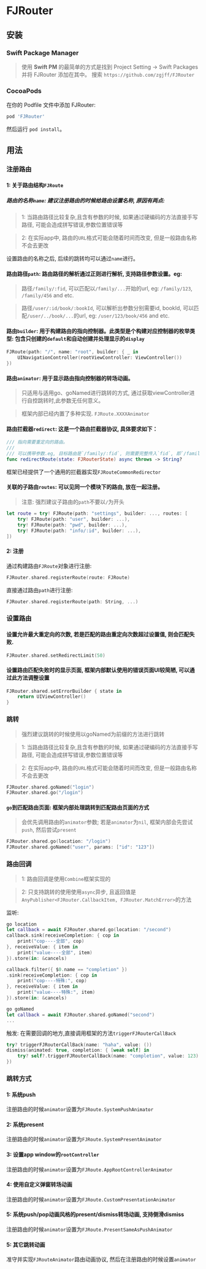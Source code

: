# FJRouter

## 安装

### Swift Package Manager
> 使用 **Swift PM** 的最简单的方式是找到 Project Setting -> Swift Packages 并将 FJRouter 添加在其中。
> 搜索 `https://github.com/zgjff/FJRouter` 

### CocoaPods
在你的 Podfile 文件中添加 FJRouter:
```rb
pod 'FJRouter'
```
然后运行 `pod install`。

## 用法

### 注册路由

#### 1: 关于路由结构`FJRoute`

##### 路由的名称`name`: 建议注册路由的时候给路由设置名称, 原因有两点:
> 1: 当路由路径比较复杂,且含有参数的时候, 如果通过硬编码的方法直接手写路径, 可能会造成拼写错误,参数位置错误等

> 2: 在实际app中, 路由的`URL`格式可能会随着时间而改变, 但是一般路由名称不会去更改

设置路由的名称之后, 后续的跳转均可以通过`name`进行。

#### 路由路径`path`: 路由路径的解析通过正则进行解析, 支持路径参数设置。eg:
> 路径`/family/:fid`, 可以匹配以`/family/...`开始的url, eg: `/family/123`, `/family/456` and etc.
 
> 路径`/user/:id/book/:bookId`, 可以解析出参数分别需要id, bookId, 可以匹配`/user/../book/...`的url, eg: `/user/123/book/456` and etc.

#### 路由`builder`: 用于构建路由的指向控制器。此类型是个构建对应控制器的枚举类型: 包含只创建的`default`和自动创建并处理显示的`display`
```swift
FJRoute(path: "/", name: "root", builder: { _ in
    UINavigationController(rootViewController: ViewController())
})
```

#### 路由`animator`: 用于显示路由指向控制器的转场动画。
> 只适用与适用go、goNamed进行跳转的方式, 通过获取viewController进行自控跳转时,此参数无任何意义。

> 框架内部已经内置了多种实现. `FJRoute.XXXXAnimator`


#### 路由拦截器`redirect`: 这是一个路由拦截器协议, 具体要求如下：
```swift
/// 指向需要重定向的路由。
///
/// 可以携带参数.eg, 目标路由是`/family/:fid`, 则需要完整传入`fid`, 即`/family/123`
func redirectRoute(state: FJRouterState) async throws -> String?
```
框架已经提供了一个通用的拦截器实现`FJRouteCommonRedirector`


#### 关联的子路由`routes`: 可以见同一个模块下的路由, 放在一起注册。
> 注意: 强烈建议子路由的`path`不要以`/`为开头
```swift
let route = try! FJRoute(path: "settings", builder: ..., routes: [
    try! FJRoute(path: "user", builder: ...),
    try! FJRoute(path: "pwd", builder: ...),
    try! FJRoute(path: "info/:id", builder: ...),
])
```

#### 2: 注册

通过构建路由`FJRoute`对象进行注册:
```swift
FJRouter.shared.registerRoute(route: FJRoute)
```

直接通过路由`path`进行注册:
```swift
FJRouter.shared.registerRoute(path: String, ...)
```

### 设置路由

#### 设置允许最大重定向的次数, 若是匹配的路由重定向次数超过设置值, 则会匹配失败.
```swift 
FJRouter.shared.setRedirectLimit(50)
```

#### 设置路由匹配失败时的显示页面, 框架内部默认使用的错误页面UI较简陋, 可以通过此方法调整设置
```swift
FJRouter.shared.setErrorBuilder { state in
    return UIViewController()
}
```

### 跳转
> 强烈建议跳转的时候使用以goNamed为前缀的方法进行跳转

> 1: 当路由路径比较复杂,且含有参数的时候, 如果通过硬编码的方法直接手写路径, 可能会造成拼写错误,参数位置错误等

> 2: 在实际app中, 路由的`URL`格式可能会随着时间而改变, 但是一般路由名称不会去更改

```swift 
FJRouter.shared.goNamed("login")
FJRouter.shared.go("/login")
```

#### `go`到匹配路由页面: 框架内部处理跳转到匹配路由页面的方式
> 会优先调用路由的`animator`参数; 若是`animator`为`nil`, 框架内部会先尝试`push`, 然后尝试`present`

```swift 
FJRouter.shared.go(location: "/login")
FJRouter.shared.goNamed("user", params: ["id": "123"])
```

### 路由回调
> 1: 路由回调是使用`Combine`框架实现的

> 2: 只支持跳转的使用使用`async`异步, 且返回值是`AnyPublisher<FJRouter.CallbackItem, FJRouter.MatchError>`的方法

监听:
```swift
go location
let callback = await FJRouter.shared.go(location: "/second")
callback.sink(receiveCompletion: { cop in
    print("cop----全部", cop)
}, receiveValue: { item in
    print("value----全部", item)
}).store(in: &cancels)

callback.filter({ $0.name == "completion" })
.sink(receiveCompletion: { cop in
    print("cop----特殊:", cop)
}, receiveValue: { item in
    print("value----特殊:", item)
}).store(in: &cancels)

go goNamed
let callback = await FJRouter.shared.goNamed("second")
...
```

触发: 在需要回调的地方,直接调用框架的方法`triggerFJRouterCallBack`
```swift
try? triggerFJRouterCallBack(name: "haha", value: ())
dismiss(animated: true, completion: { [weak self] in
    try? self?.triggerFJRouterCallBack(name: "completion", value: 123)
})
```



### 跳转方式
#### 1: 系统push 
注册路由的时候`animator`设置为`FJRoute.SystemPushAnimator`
#### 2: 系统present 
注册路由的时候`animator`设置为`FJRoute.SystemPresentAnimator`
#### 3: 设置app window的`rootController`
注册路由的时候`animator`设置为`FJRoute.AppRootControllerAnimator`
#### 4: 使用自定义弹窗转场动画
注册路由的时候`animator`设置为`FJRoute.CustomPresentationAnimator`
#### 5: 系统push/pop动画风格的present/dismiss转场动画, 支持侧滑dismiss
注册路由的时候`animator`设置为`FJRoute.PresentSameAsPushAnimator`
#### 5: 其它跳转动画
准守并实现`FJRouteAnimator`路由动画协议, 然后在注册路由的时候设置`animator`
